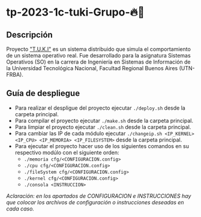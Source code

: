 # tp-2023-1c-tuki-Grupo-🔥🍔
## Descripción

Proyecto ["T.U.K.I"](https://docs.google.com/document/d/1orfThJsPmMx5uPzbY3wClGhqX8jASMOCUMlWnYAr7cA/edit) es un sistema distribuido que simula el comportamiento de un sistema operativo real. Fue desarrollado para la asignatura Sistemas Operativos (SO) en la carrera de Ingeniería en Sistemas de Información de la Universidad Tecnológica Nacional, Facultad Regional Buenos Aires (UTN-FRBA).
## Guía de despliegue

- Para realizar el despligue del proyecto ejecutar `./deploy.sh` desde la carpeta principal.
- Para compilar el proyecto ejecutar `./make.sh` desde la carpeta principal.
- Para limpiar el proyecto ejecutar `./clean.sh` desde la carpeta principal.
- Para cambiar las IP de cada módulo ejecutar `./changeip.sh <IP_KERNEL> <IP_CPU> <IP_MEMORIA> <IP_FILESYSTEM>` desde la carpeta principal.
- Para ejecutar el proyecto hacer uso de los siguientes comandos en su respectivo modúlo con el siguiente orden:
   - `./memoria cfg/<CONFIGURACION.config>`
   - `./cpu cfg/<CONFIGURACION.config>`
   - `./fileSystem cfg/<CONFIGURACION.config>`
   - `./kernel cfg/<CONFIGURACION.config>`
   - `./consola <INSTRUCCION>`

_Aclaración: en los apartados de CONFIGURACION e INSTRUCCIONES hay que colocar los archivos de configuración o instrucciones deseadas en cada caso._

